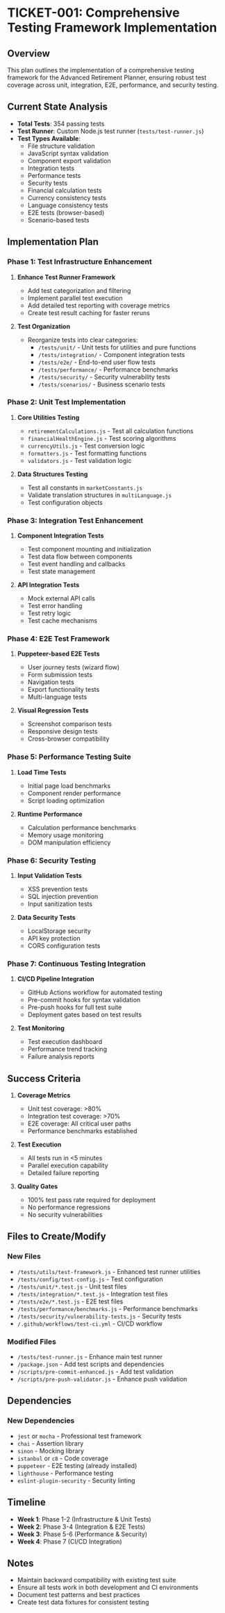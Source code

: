 # TICKET-001: Comprehensive Testing Framework Implementation

## Overview
This plan outlines the implementation of a comprehensive testing framework for the Advanced Retirement Planner, ensuring robust test coverage across unit, integration, E2E, performance, and security testing.

## Current State Analysis
- **Total Tests**: 354 passing tests
- **Test Runner**: Custom Node.js test runner (`tests/test-runner.js`)
- **Test Types Available**:
  - File structure validation
  - JavaScript syntax validation
  - Component export validation
  - Integration tests
  - Performance tests
  - Security tests
  - Financial calculation tests
  - Currency consistency tests
  - Language consistency tests
  - E2E tests (browser-based)
  - Scenario-based tests

## Implementation Plan

### Phase 1: Test Infrastructure Enhancement
1. **Enhance Test Runner Framework**
   - Add test categorization and filtering
   - Implement parallel test execution
   - Add detailed test reporting with coverage metrics
   - Create test result caching for faster reruns

2. **Test Organization**
   - Reorganize tests into clear categories:
     - `/tests/unit/` - Unit tests for utilities and pure functions
     - `/tests/integration/` - Component integration tests
     - `/tests/e2e/` - End-to-end user flow tests
     - `/tests/performance/` - Performance benchmarks
     - `/tests/security/` - Security vulnerability tests
     - `/tests/scenarios/` - Business scenario tests

### Phase 2: Unit Test Implementation

1. **Core Utilities Testing**
   - `retirementCalculations.js` - Test all calculation functions
   - `financialHealthEngine.js` - Test scoring algorithms
   - `currencyUtils.js` - Test conversion logic
   - `formatters.js` - Test formatting functions
   - `validators.js` - Test validation logic

2. **Data Structures Testing**
   - Test all constants in `marketConstants.js`
   - Validate translation structures in `multiLanguage.js`
   - Test configuration objects

### Phase 3: Integration Test Enhancement

1. **Component Integration Tests**
   - Test component mounting and initialization
   - Test data flow between components
   - Test event handling and callbacks
   - Test state management

2. **API Integration Tests**
   - Mock external API calls
   - Test error handling
   - Test retry logic
   - Test cache mechanisms

### Phase 4: E2E Test Framework

1. **Puppeteer-based E2E Tests**
   - User journey tests (wizard flow)
   - Form submission tests
   - Navigation tests
   - Export functionality tests
   - Multi-language tests

2. **Visual Regression Tests**
   - Screenshot comparison tests
   - Responsive design tests
   - Cross-browser compatibility

### Phase 5: Performance Testing Suite

1. **Load Time Tests**
   - Initial page load benchmarks
   - Component render performance
   - Script loading optimization

2. **Runtime Performance**
   - Calculation performance benchmarks
   - Memory usage monitoring
   - DOM manipulation efficiency

### Phase 6: Security Testing

1. **Input Validation Tests**
   - XSS prevention tests
   - SQL injection prevention
   - Input sanitization tests

2. **Data Security Tests**
   - LocalStorage security
   - API key protection
   - CORS configuration tests

### Phase 7: Continuous Testing Integration

1. **CI/CD Pipeline Integration**
   - GitHub Actions workflow for automated testing
   - Pre-commit hooks for syntax validation
   - Pre-push hooks for full test suite
   - Deployment gates based on test results

2. **Test Monitoring**
   - Test execution dashboard
   - Performance trend tracking
   - Failure analysis reports

## Success Criteria

1. **Coverage Metrics**
   - Unit test coverage: >80%
   - Integration test coverage: >70%
   - E2E coverage: All critical user paths
   - Performance benchmarks established

2. **Test Execution**
   - All tests run in <5 minutes
   - Parallel execution capability
   - Detailed failure reporting

3. **Quality Gates**
   - 100% test pass rate required for deployment
   - No performance regressions
   - No security vulnerabilities

## Files to Create/Modify

### New Files
- `/tests/utils/test-framework.js` - Enhanced test runner utilities
- `/tests/config/test-config.js` - Test configuration
- `/tests/unit/*.test.js` - Unit test files
- `/tests/integration/*.test.js` - Integration test files
- `/tests/e2e/*.test.js` - E2E test files
- `/tests/performance/benchmarks.js` - Performance benchmarks
- `/tests/security/vulnerability-tests.js` - Security tests
- `/.github/workflows/test-ci.yml` - CI/CD workflow

### Modified Files
- `/tests/test-runner.js` - Enhance main test runner
- `/package.json` - Add test scripts and dependencies
- `/scripts/pre-commit-enhanced.js` - Add test validation
- `/scripts/pre-push-validator.js` - Enhance push validation

## Dependencies

### New Dependencies
- `jest` or `mocha` - Professional test framework
- `chai` - Assertion library
- `sinon` - Mocking library
- `istanbul` or `c8` - Code coverage
- `puppeteer` - E2E testing (already installed)
- `lighthouse` - Performance testing
- `eslint-plugin-security` - Security linting

## Timeline

- **Week 1**: Phase 1-2 (Infrastructure & Unit Tests)
- **Week 2**: Phase 3-4 (Integration & E2E Tests)
- **Week 3**: Phase 5-6 (Performance & Security)
- **Week 4**: Phase 7 (CI/CD Integration)

## Notes

- Maintain backward compatibility with existing test suite
- Ensure all tests work in both development and CI environments
- Document test patterns and best practices
- Create test data fixtures for consistent testing